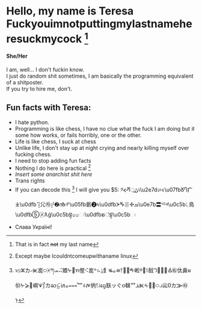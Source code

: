 # Hello, my name is Teresa Fuckyouimnotputtingmylastnameheresuckmycock [^lastname]
#### She/Her
I am, well... I don't fuckin know.  
I just do random shit sometimes, I am basically the programming equivalent of a shitposter.  
If you try to hire me, don't. 
## Fun facts with Teresa:
- I hate python.  
- Programming is like chess, I have no clue what the fuck I am doing but it some how works, or fails horribly, one or the other.  
- Life is like chess, I suck at chess  
- Unlike life, I don't stay up at night crying and nearly killing myself over fucking chess.
- I need to stop adding fun facts
- Nothing I do here is practical [^linux]
- *Insert some anarchist shit here*
- Trans rights 
- If you can decode this [^decode] I will give you $5: ༡⦓ⶣ⵿ڻ⧷\u2e7d⥩ⲵ\u07fbۛᲈႤ⽧⤓\u0dfb⢹⺏㉶⡞➋ൻⲅᠻ\u05fb㔳➋ካ\u0dfbᗆⶔ〿✣ࡓ\u0e7b〓ᔉ⸋ⱐ\u0c5bᚳ⿃\u0dfb➄㋱ƛǵ\u0c5bབྷෛඃ\u0dfbຣ഻བྷ\u0c5bඃ
- Слава Україні!

[^lastname]: That is in fact ~~not~~ my last name
[^linux]: Except maybe Icouldntcomeupwithaname linux
[^decode]: ነ⦸ⵣカހⰨ㖜࿀ᚸཀ៶⫭⠬㛰ᔺ⹜ຠ㒘⠪㖜ᣜ⠦⥕⻟ቘࡀㅽ⥘຀㎚ᣪ㟣༠⳸⸶㦼ᘄ෠⭌⫭ᐐ㊨㑀⿐ម㉼ᔺ⪄฀㟠ᗐ⨛カႀ⣮㏌ࠀ⨤⺿ⷹ⩶ࡀ㐻⥘⫰ເᧂ㝬ッぐ၀㣈᠌⺿⫡Ⱘᔰ⸰〬࿀ᥘ㕾߀カ⨠㊸ᠨ
